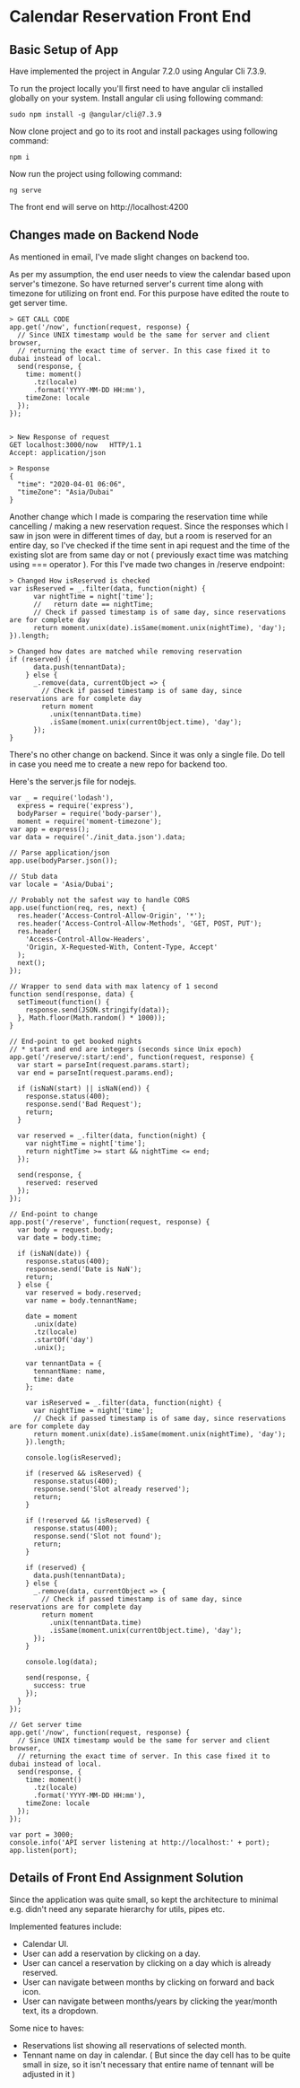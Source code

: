 Calendar Reservation Front End
=================


Basic Setup of App
-----------

Have implemented the project in Angular 7.2.0 using Angular Cli 7.3.9.

To run the project locally you'll first need to have angular cli installed globally on your system. Install angular cli using following command:

```
sudo npm install -g @angular/cli@7.3.9
```

Now clone project and go to its root and install packages using following command:

```
npm i
```

Now run the project using following command:

```
ng serve
```

The front end will serve on http://localhost:4200


Changes made on Backend Node
-----------

As mentioned in email, I've made slight changes on backend too.

As per my assumption, the end user needs to view the calendar based upon server's timezone. So have returned server's current time along with timezone for utilizing on front end. For this purpose have edited the route to get server time.

```
> GET CALL CODE
app.get('/now', function(request, response) {
  // Since UNIX timestamp would be the same for server and client browser,
  // returning the exact time of server. In this case fixed it to dubai instead of local.
  send(response, {
    time: moment()
      .tz(locale)
      .format('YYYY-MM-DD HH:mm'),
    timeZone: locale
  });
});


> New Response of request
GET localhost:3000/now   HTTP/1.1
Accept: application/json

> Response
{
  "time": "2020-04-01 06:06",
  "timeZone": "Asia/Dubai"
}
```

Another change which I made is comparing the reservation time while cancelling / making a new reservation request. Since the responses which I saw in json were in different times of day, but a room is reserved for an entire day, so I've checked if the time sent in api request and the time of the existing slot are from same day or not ( previously exact time was matching using === operator ). For this I've made two changes in /reserve endpoint:


```
> Changed How isReserved is checked
var isReserved = _.filter(data, function(night) {
      var nightTime = night['time'];
      //   return date == nightTime;
      // Check if passed timestamp is of same day, since reservations are for complete day
      return moment.unix(date).isSame(moment.unix(nightTime), 'day');
}).length;

> Changed how dates are matched while removing reservation
if (reserved) {
      data.push(tennantData);
    } else {
      _.remove(data, currentObject => {
        // Check if passed timestamp is of same day, since reservations are for complete day
        return moment
          .unix(tennantData.time)
          .isSame(moment.unix(currentObject.time), 'day');
      });
}
```

There's no other change on backend. Since it was only a single file. Do tell in case you need me to create a new repo for backend too.

Here's the server.js file for nodejs.

```
var _ = require('lodash'),
  express = require('express'),
  bodyParser = require('body-parser'),
  moment = require('moment-timezone');
var app = express();
var data = require('./init_data.json').data;

// Parse application/json
app.use(bodyParser.json());

// Stub data
var locale = 'Asia/Dubai';

// Probably not the safest way to handle CORS
app.use(function(req, res, next) {
  res.header('Access-Control-Allow-Origin', '*');
  res.header('Access-Control-Allow-Methods', 'GET, POST, PUT');
  res.header(
    'Access-Control-Allow-Headers',
    'Origin, X-Requested-With, Content-Type, Accept'
  );
  next();
});

// Wrapper to send data with max latency of 1 second
function send(response, data) {
  setTimeout(function() {
    response.send(JSON.stringify(data));
  }, Math.floor(Math.random() * 1000));
}

// End-point to get booked nights
// * start and end are integers (seconds since Unix epoch)
app.get('/reserve/:start/:end', function(request, response) {
  var start = parseInt(request.params.start);
  var end = parseInt(request.params.end);

  if (isNaN(start) || isNaN(end)) {
    response.status(400);
    response.send('Bad Request');
    return;
  }

  var reserved = _.filter(data, function(night) {
    var nightTime = night['time'];
    return nightTime >= start && nightTime <= end;
  });

  send(response, {
    reserved: reserved
  });
});

// End-point to change
app.post('/reserve', function(request, response) {
  var body = request.body;
  var date = body.time;

  if (isNaN(date)) {
    response.status(400);
    response.send('Date is NaN');
    return;
  } else {
    var reserved = body.reserved;
    var name = body.tennantName;

    date = moment
      .unix(date)
      .tz(locale)
      .startOf('day')
      .unix();

    var tennantData = {
      tennantName: name,
      time: date
    };

    var isReserved = _.filter(data, function(night) {
      var nightTime = night['time'];
      // Check if passed timestamp is of same day, since reservations are for complete day
      return moment.unix(date).isSame(moment.unix(nightTime), 'day');
    }).length;

    console.log(isReserved);

    if (reserved && isReserved) {
      response.status(400);
      response.send('Slot already reserved');
      return;
    }

    if (!reserved && !isReserved) {
      response.status(400);
      response.send('Slot not found');
      return;
    }

    if (reserved) {
      data.push(tennantData);
    } else {
      _.remove(data, currentObject => {
        // Check if passed timestamp is of same day, since reservations are for complete day
        return moment
          .unix(tennantData.time)
          .isSame(moment.unix(currentObject.time), 'day');
      });
    }

    console.log(data);

    send(response, {
      success: true
    });
  }
});

// Get server time
app.get('/now', function(request, response) {
  // Since UNIX timestamp would be the same for server and client browser,
  // returning the exact time of server. In this case fixed it to dubai instead of local.
  send(response, {
    time: moment()
      .tz(locale)
      .format('YYYY-MM-DD HH:mm'),
    timeZone: locale
  });
});

var port = 3000;
console.info('API server listening at http://localhost:' + port);
app.listen(port);

```


Details of Front End Assignment Solution
---------------

Since the application was quite small, so kept the architecture to minimal e.g. didn't need any separate hierarchy for utils, pipes etc.

Implemented features include:
 - Calendar UI.
 - User can add a reservation by clicking on a day.
 - User can cancel a reservation by clicking on a day which is already reserved.
 - User can navigate between months by clicking on forward and back icon.
 - User can navigate between months/years by clicking the year/month text, its a dropdown.
 
Some nice to haves:
 - Reservations list showing all reservations of selected month.
 - Tennant name on day in calendar. ( But since the day cell has to be quite small in size, so it isn't necessary that entire name of tennant will be adjusted in it )

